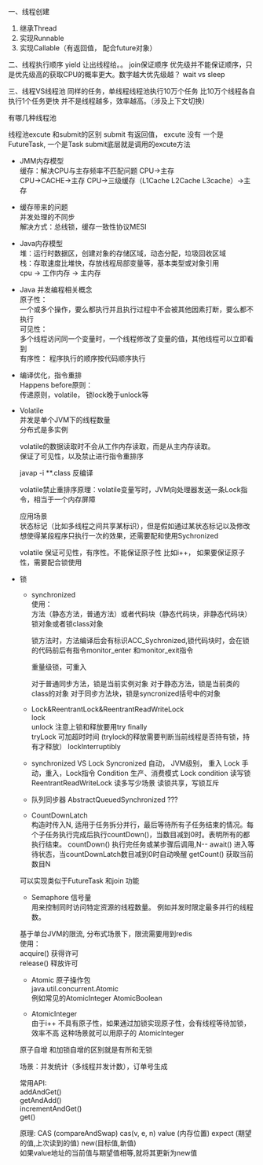 一、线程创建
1. 继承Thread
2. 实现Runnable
3. 实现Callable（有返回值， 配合future对象）

二、线程执行顺序
yield 让出线程给。。
join保证顺序
优先级并不能保证顺序，只是优先级高的获取CPU的概率更大。数字越大优先级越？
wait vs sleep


三、线程VS线程池
同样的任务，单线程线程池执行10万个任务 比10万个线程各自执行1个任务更快
并不是线程越多，效率越高。（涉及上下文切换）
 
有哪几种线程池


线程池excute 和submit的区别
submit 有返回值， excute 没有
一个是FutureTask, 一个是Task
submit底层就是调用的excute方法

* JMM内存模型  
缓存：解决CPU与主存频率不匹配问题
CPU->主存     
CPU->CACHE->主存
CPU->三级缓存（L1Cache L2Cache  L3cache）->主存

* 缓存带来的问题  
并发处理的不同步  
解决方式：总线锁，缓存一致性协议MESI

* Java内存模型  
堆：运行时数据区，创建对象的存储区域，动态分配，垃圾回收区域  
栈：存取速度比堆快，存放线程局部变量等，基本类型或对象引用  
cpu -> 工作内存  -> 主内存  

* Java 并发编程相关概念  
原子性：  
一个或多个操作，要么都执行并且执行过程中不会被其他因素打断，要么都不执行  
可见性：  
多个线程访问同一个变量时，一个线程修改了变量的值，其他线程可以立即看到  
有序性：
程序执行的顺序按代码顺序执行 


* 编译优化，指令重排  
Happens before原则：   
传递原则，volatile， 锁lock晚于unlock等
  
* Volatile   
并发是单个JVM下的线程数量  
分布式是多实例  

  volatile的数据读取时不会从工作内存读取，而是从主内存读取。  
  保证了可见性，以及禁止进行指令重排序
  
  javap -i **.class 反编译
   
  volatile禁止重排序原理：volatile变量写时，JVM向处理器发送一条Lock指令，相当于一个内存屏障
  
  应用场景  
  状态标记（比如多线程之间共享某标识），但是假如通过某状态标记以及修改想使得某段程序只执行一次的效果，还需要配和使用Sychronized

  volatile 保证可见性，有序性。不能保证原子性  比如i++， 如果要保证原子性，需要配合锁使用
  
* 锁  
  * synchronized  
   使用：  
   方法（静态方法，普通方法）或者代码块（静态代码块，非静态代码块）  
     锁对象或者锁class对象   
     
     锁方法时，方法编译后会有标识ACC_Sychronized,锁代码块时，会在锁的代码前后有指令monitor_enter 和monitor_exit指令  
       
      重量级锁，可重入
      
      对于普通同步方法，锁是当前实例对象
      对于静态方法，锁是当前类的class的对象
      对于同步方法块，锁是syncronized括号中的对象
      
    
   * Lock&ReentrantLock&ReentrantReadWriteLock  
   lock  
   unlock   注意上锁和释放要用try finally  
   tryLock  可加超时时间 (trylock的释放需要判断当前线程是否持有锁，持有才释放）
   lockInterruptibly 
   
   
   * synchronized VS Lock
   Syncronized 自动， JVM级别， 重入
   Lock 手动，重入，Lock指令 Condition
   生产、消费模式 Lock condition
   读写锁ReentrantReadWriteLock  读多写少场景  读锁共享，写锁互斥
   
   * 队列同步器 AbstractQueuedSynchronized
   ???  
   
   * CountDownLatch   
   构造时传入N, 适用于任务拆分并行，最后等待所有子任务结束的情况。每个子任务执行完成后执行countDown()，当数目减到0时。表明所有的都执行结束。
   countDown()  执行完任务或某步骤后调用,N--
   await()  进入等待状态，当countDownLatch数目减到0时自动唤醒
   getCount() 获取当前数目N
   
  可以实现类似于FutureTask 和join 功能
  
  * Semaphore 信号量  
  用来控制同时访问特定资源的线程数量。  例如并发时限定最多并行的线程数。  

  基于单台JVM的限流, 分布式场景下，限流需要用到redis  
  使用：  
  acquire()  获得许可  
  release() 释放许可  
  
  * Atomic 原子操作包  
  java.util.concurrent.Atomic  
  例如常见的AtomicInteger AtomicBoolean  
  
   *  AtomicInteger  
  由于i++ 不具有原子性，如果通过加锁实现原子性，会有线程等待加锁，效率不高 
  这种场景就可以用原子的 AtomicInteger  
  
  原子自增  和加锁自增的区别就是有所和无锁
  
  场景：并发统计（多线程并发计数），订单号生成   
  
  常用API:  
  addAndGet()  
  getAndAdd()  
  incrementAndGet()  
  get()
  
  
  原理: CAS (compareAndSwap)   cas(v, e, n)
  value (内存位置)  expect (期望的值,上次读到的值)  new(目标值,新值)  
  如果value地址的当前值与期望值相等,就将其更新为new值
  
  
  
  
  
   
   
   
     
   
   
   
      
     
  
  
  
